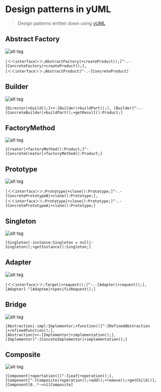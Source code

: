 # Design patterns in yUML

> Design patterns written down using [yUML](https://github.com/jaime-olivares/yuml-diagram/wiki)

## Abstract Factory

![alt tag](https://raw.githubusercontent.com/stillerr/yuml-design-patterns/master/abstractFactory.png)

```yuml
[＜＜interface＞＞;AbstractFactory|+createProduct();]^-.-[ConcreteFactory|+createProduct();],
[＜＜interface＞＞;AbstractProduct]^-.-[ConcreteProduct]
```

## Builder

![alt tag](https://raw.githubusercontent.com/stillerr/yuml-design-patterns/master/builder.png)

```yuml
[Director|+build();]++-[Builder|+buildPart();], [Builder]^-.-[ConcreteBuilder|+buildPart();+getResult():Product;]
```

## FactoryMethod

![alt tag](https://raw.githubusercontent.com/stillerr/yuml-design-patterns/master/factoryMethod.png)

```yuml
[Creator|+factoryMethod():Product;]^-[ConcreteCreator|+factoryMethod():Product;]
```

## Prototype

![alt tag](https://raw.githubusercontent.com/stillerr/yuml-design-patterns/master/prototype.png)

```yuml
[＜＜interface＞＞;Prototype|+clone():Prototype;]^-.-[ConcretePrototypeB|+clone():Prototype;],
[＜＜interface＞＞;Prototype|+clone():Prototype;]^-.-[ConcretePrototypeA|+clone():Prototype;]
```

## Singleton

![alt tag](https://raw.githubusercontent.com/stillerr/yuml-design-patterns/master/singleton.png)

```yuml
[Singleton|-instance:Singleton = null|-Singleton();+getInstance():Singleton;]
```

## Adapter

![alt tag](https://raw.githubusercontent.com/stillerr/yuml-design-patterns/master/adapter.png)

```yuml
[＜＜interface＞＞;Target|+request();]^-.-[Adapter|+request();],
[Adapter]-^[Adaptee|+specificRequest();]
```

## Bridge

![alt tag](https://raw.githubusercontent.com/stillerr/yuml-design-patterns/master/bridge.png)

```yuml
[Abstraction|-impl:Implementor;+function()]^-[RefinedAbstraction |+refinedFunction();],
[Abstraction]<>-[Implementor|+implementation();],
[Implementor]^-[ConceteImplementor|+implementation();]
```

## Composite

![alt tag](https://raw.githubusercontent.com/stillerr/yuml-design-patterns/master/composite.png)

```yuml
[Component|+opertation()]^-[Leaf|+operation();],
[Component]^-[Composite|+operation();+add();+remove();+getChild()],
[Component]0..*-<>1[Composite]
```

